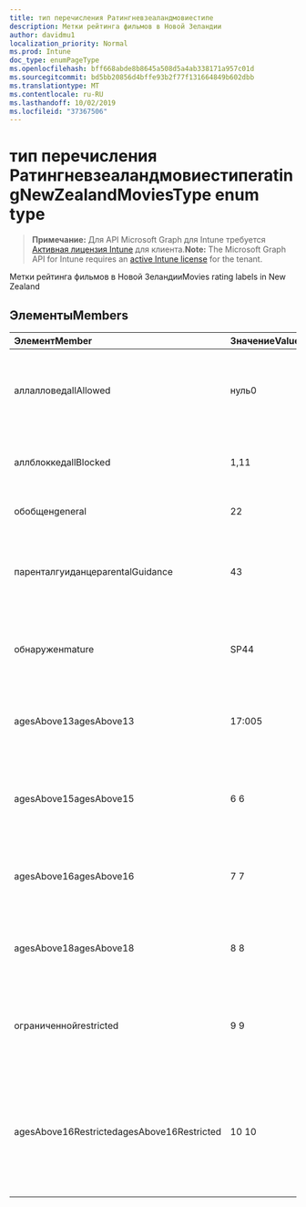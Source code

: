 ```yaml
---
title: тип перечисления Ратингневзеаландмовиестипе
description: Метки рейтинга фильмов в Новой Зеландии
author: davidmu1
localization_priority: Normal
ms.prod: Intune
doc_type: enumPageType
ms.openlocfilehash: bff668abde8b8645a508d5a4ab338171a957c01d
ms.sourcegitcommit: bd5bb20856d4bffe93b2f77f131664849b602dbb
ms.translationtype: MT
ms.contentlocale: ru-RU
ms.lasthandoff: 10/02/2019
ms.locfileid: "37367506"
---
```

# <a name="ratingnewzealandmoviestype-enum-type"></a><span data-ttu-id="1b77a-103">тип перечисления Ратингневзеаландмовиестипе</span><span class="sxs-lookup"><span data-stu-id="1b77a-103">ratingNewZealandMoviesType enum type</span></span>

> <span data-ttu-id="1b77a-104">**Примечание:** Для API Microsoft Graph для Intune требуется [Активная лицензия Intune](https://go.microsoft.com/fwlink/?linkid=839381) для клиента.</span><span class="sxs-lookup"><span data-stu-id="1b77a-104">**Note:** The Microsoft Graph API for Intune requires an [active Intune license](https://go.microsoft.com/fwlink/?linkid=839381) for the tenant.</span></span>

<span data-ttu-id="1b77a-105">Метки рейтинга фильмов в Новой Зеландии</span><span class="sxs-lookup"><span data-stu-id="1b77a-105">Movies rating labels in New Zealand</span></span>

## <a name="members"></a><span data-ttu-id="1b77a-106">Элементы</span><span class="sxs-lookup"><span data-stu-id="1b77a-106">Members</span></span>
|<span data-ttu-id="1b77a-107">Элемент</span><span class="sxs-lookup"><span data-stu-id="1b77a-107">Member</span></span>|<span data-ttu-id="1b77a-108">Значение</span><span class="sxs-lookup"><span data-stu-id="1b77a-108">Value</span></span>|<span data-ttu-id="1b77a-109">Описание</span><span class="sxs-lookup"><span data-stu-id="1b77a-109">Description</span></span>|
|:---|:---|:---|
|<span data-ttu-id="1b77a-110">аллалловед</span><span class="sxs-lookup"><span data-stu-id="1b77a-110">allAllowed</span></span>|<span data-ttu-id="1b77a-111">нуль</span><span class="sxs-lookup"><span data-stu-id="1b77a-111">0</span></span>|<span data-ttu-id="1b77a-112">Значение по умолчанию, разрешить все содержимое фильмов</span><span class="sxs-lookup"><span data-stu-id="1b77a-112">Default value, allow all movies content</span></span>|
|<span data-ttu-id="1b77a-113">аллблоккед</span><span class="sxs-lookup"><span data-stu-id="1b77a-113">allBlocked</span></span>|<span data-ttu-id="1b77a-114">1,1</span><span class="sxs-lookup"><span data-stu-id="1b77a-114">1</span></span>|<span data-ttu-id="1b77a-115">Не разрешать никакие видеоролики</span><span class="sxs-lookup"><span data-stu-id="1b77a-115">Do not allow any movies content</span></span>|
|<span data-ttu-id="1b77a-116">обобщен</span><span class="sxs-lookup"><span data-stu-id="1b77a-116">general</span></span>|<span data-ttu-id="1b77a-117">2</span><span class="sxs-lookup"><span data-stu-id="1b77a-117">2</span></span>|<span data-ttu-id="1b77a-118">Подходит для общей аудитории</span><span class="sxs-lookup"><span data-stu-id="1b77a-118">Suitable for general audience</span></span>|
|<span data-ttu-id="1b77a-119">паренталгуиданце</span><span class="sxs-lookup"><span data-stu-id="1b77a-119">parentalGuidance</span></span>|<span data-ttu-id="1b77a-120">4</span><span class="sxs-lookup"><span data-stu-id="1b77a-120">3</span></span>|<span data-ttu-id="1b77a-121">Классификация PG рекомендует родительские рекомендации</span><span class="sxs-lookup"><span data-stu-id="1b77a-121">The PG classification recommends parental guidance</span></span>|
|<span data-ttu-id="1b77a-122">обнаружен</span><span class="sxs-lookup"><span data-stu-id="1b77a-122">mature</span></span>|<span data-ttu-id="1b77a-123">SP4</span><span class="sxs-lookup"><span data-stu-id="1b77a-123">4</span></span>|<span data-ttu-id="1b77a-124">Классификация M подходит для зрелых аудиторий</span><span class="sxs-lookup"><span data-stu-id="1b77a-124">The M classification is suitable for mature audience</span></span>|
|<span data-ttu-id="1b77a-125">agesAbove13</span><span class="sxs-lookup"><span data-stu-id="1b77a-125">agesAbove13</span></span>|<span data-ttu-id="1b77a-126">17:00</span><span class="sxs-lookup"><span data-stu-id="1b77a-126">5</span></span>|<span data-ttu-id="1b77a-127">Классификация R13 ограничена лицами из 13 лет и выше</span><span class="sxs-lookup"><span data-stu-id="1b77a-127">The R13 classification is restricted to persons 13 years and over</span></span>|
|<span data-ttu-id="1b77a-128">agesAbove15</span><span class="sxs-lookup"><span data-stu-id="1b77a-128">agesAbove15</span></span>|<span data-ttu-id="1b77a-129">6 </span><span class="sxs-lookup"><span data-stu-id="1b77a-129">6</span></span>|<span data-ttu-id="1b77a-130">Классификация R15 ограничена лицами, состоящего из 15 лет и более</span><span class="sxs-lookup"><span data-stu-id="1b77a-130">The R15 classification is restricted to persons 15 years and over</span></span>|
|<span data-ttu-id="1b77a-131">agesAbove16</span><span class="sxs-lookup"><span data-stu-id="1b77a-131">agesAbove16</span></span>|<span data-ttu-id="1b77a-132">7 </span><span class="sxs-lookup"><span data-stu-id="1b77a-132">7</span></span>|<span data-ttu-id="1b77a-133">Классификация R16 ограничена для лиц, 16 лет и более</span><span class="sxs-lookup"><span data-stu-id="1b77a-133">The R16 classification is restricted to persons 16 years and over</span></span>|
|<span data-ttu-id="1b77a-134">agesAbove18</span><span class="sxs-lookup"><span data-stu-id="1b77a-134">agesAbove18</span></span>|<span data-ttu-id="1b77a-135">8 </span><span class="sxs-lookup"><span data-stu-id="1b77a-135">8</span></span>|<span data-ttu-id="1b77a-136">Классификация R18 ограничена лицами 18 лет и более</span><span class="sxs-lookup"><span data-stu-id="1b77a-136">The R18 classification is restricted to persons 18 years and over</span></span>|
|<span data-ttu-id="1b77a-137">ограниченной</span><span class="sxs-lookup"><span data-stu-id="1b77a-137">restricted</span></span>|<span data-ttu-id="1b77a-138">9 </span><span class="sxs-lookup"><span data-stu-id="1b77a-138">9</span></span>|<span data-ttu-id="1b77a-139">Классификация R ограничена определенными аудиториями</span><span class="sxs-lookup"><span data-stu-id="1b77a-139">The R classification is restricted to a certain audience</span></span>|
|<span data-ttu-id="1b77a-140">agesAbove16Restricted</span><span class="sxs-lookup"><span data-stu-id="1b77a-140">agesAbove16Restricted</span></span>|<span data-ttu-id="1b77a-141">10 </span><span class="sxs-lookup"><span data-stu-id="1b77a-141">10</span></span>|<span data-ttu-id="1b77a-142">Для классификации RP16 требуются средства просмотра в 16 сопровождаемых родителем или взрослым</span><span class="sxs-lookup"><span data-stu-id="1b77a-142">The RP16 classification requires viewers under 16 accompanied by a parent or an adult</span></span>|




